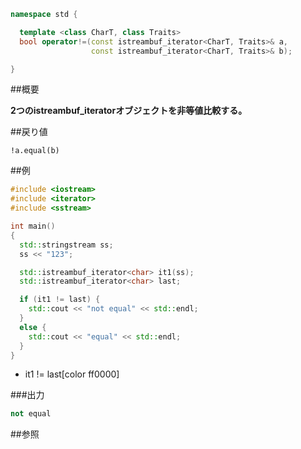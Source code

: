 ```cpp
namespace std {

  template <class CharT, class Traits>
  bool operator!=(const istreambuf_iterator<CharT, Traits>& a,
                  const istreambuf_iterator<CharT, Traits>& b);

}
```

##概要

<b>2つのistreambuf_iteratorオブジェクトを非等値比較する。</b>


##戻り値

`!a.equal(b)`

##例

```cpp
#include <iostream>
#include <iterator>
#include <sstream>

int main()
{
  std::stringstream ss;
  ss << "123";

  std::istreambuf_iterator<char> it1(ss);
  std::istreambuf_iterator<char> last;

  if (it1 != last) {
    std::cout << "not equal" << std::endl;
  }
  else {
    std::cout << "equal" << std::endl;
  }
}
```
* it1 != last[color ff0000]

###出力

```cpp
not equal
```

##参照


